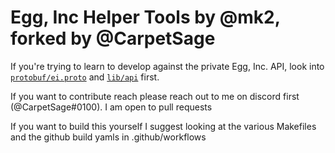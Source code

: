 # Egg, Inc Helper Tools by @mk2, forked by @CarpetSage

If you're trying to learn to develop against the private Egg, Inc. API, look into [`protobuf/ei.proto`](protobuf/ei.proto) and [`lib/api`](lib/api) first.

If you want to contribute reach please reach out to me on discord first (@CarpetSage#0100). I am open to pull requests

If you want to build this yourself I suggest looking at the various Makefiles and the github build yamls in .github/workflows
